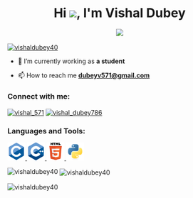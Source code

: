 <h1 align="center">Hi <img src="https://media.giphy.com/media/hvRJCLFzcasrR4ia7z/giphy.gif" width="30">, I'm Vishal Dubey</h1>
<!-- <h3 align="center">A passionate Competitive coder from India</h3> -->
<p align="center">
  <a href="https://github.com/DenverCoder1/readme-typing-svg"><img src="https://readme-typing-svg.herokuapp.com?lines=A+passionate+Competitve+coder+from+India&center=true&width=500&height=50"></a>
</p>
<p align="left"> <a href="https://github.com/ryo-ma/github-profile-trophy"><img src="https://github-profile-trophy.vercel.app/?username=vishaldubey40&theme=onedark" alt="vishaldubey40" /></a> </p>

- 🔭 I’m currently working as **a student**

- 📫 How to reach me **dubeyv571@gmail.com**

<h3 align="left">Connect with me:</h3>
<p align="left">
<a href="https://www.codechef.com/users/vishal_571" target="blank"><img align="center" src="https://cdn.jsdelivr.net/npm/simple-icons@3.1.0/icons/codechef.svg" alt="vishal_571" height="30" width="40" /></a>
<a href="https://codeforces.com/profile/vishal_dubey786" target="blank"><img align="center" src="https://cdn.jsdelivr.net/npm/simple-icons@3.0.1/icons/codeforces.svg" alt="vishal_dubey786" height="30" width="40" /></a>
</p>

<h3 align="left">Languages and Tools:</h3>
<p align="left"> <a href="https://www.cprogramming.com/" target="_blank"> <img src="https://raw.githubusercontent.com/devicons/devicon/master/icons/c/c-original.svg" alt="c" width="40" height="40"/> </a> <a href="https://www.w3schools.com/cpp/" target="_blank"> <img src="https://raw.githubusercontent.com/devicons/devicon/master/icons/cplusplus/cplusplus-original.svg" alt="cplusplus" width="40" height="40"/> </a> <a href="https://www.w3.org/html/" target="_blank"> <img src="https://raw.githubusercontent.com/devicons/devicon/master/icons/html5/html5-original-wordmark.svg" alt="html5" width="40" height="40"/> </a> <a href="https://www.python.org" target="_blank"> <img src="https://raw.githubusercontent.com/devicons/devicon/master/icons/python/python-original.svg" alt="python" width="40" height="40"/> </a> </p>

<p><img align="left" src="https://github-readme-stats.vercel.app/api/top-langs?username=vishaldubey40&theme=github_dark&show_icons=true&locale=en&layout=compact" alt="vishaldubey40" /></p>

<p>&nbsp;<img align="center" src="https://github-readme-stats.vercel.app/api?username=vishaldubey40&theme=github_dark&show_icons=true&locale=en" alt="vishaldubey40" /></p>

<p><img align="center" src="https://github-readme-streak-stats.herokuapp.com/?user=vishaldubey40&theme=github_dark" alt="vishaldubey40" /></p>
